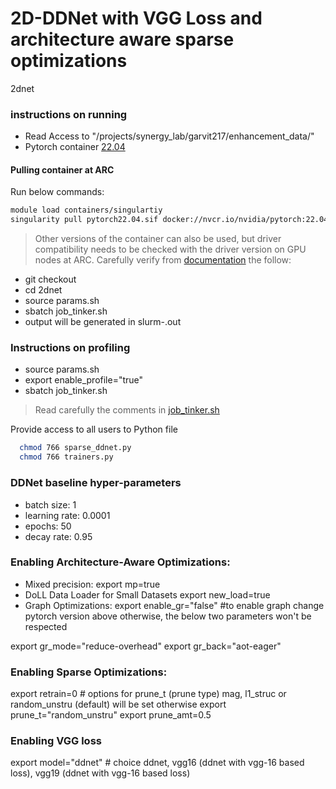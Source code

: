 # 2D-DDNet with VGG Loss and architecture aware sparse optimizations 
2dnet

### instructions on running
- Read Access to "/projects/synergy_lab/garvit217/enhancement_data/"
- Pytorch container [22.04](https://catalog.ngc.nvidia.com/orgs/nvidia/containers/pytorch/tags)

#### Pulling container at ARC 

Run below commands: 
```sh
module load containers/singulartiy
singularity pull pytorch22.04.sif docker://nvcr.io/nvidia/pytorch:22.04-py3
```
> Other versions of the container can also be used, but driver compatibility needs to be checked with the driver version on GPU nodes at ARC. Carefully verify from [documentation](https://docs.nvidia.com/deeplearning/frameworks/pytorch-release-notes/)
the follow: 
- git checkout
- cd 2dnet
- source params.sh
- sbatch job_tinker.sh
- output will be generated in slurm-<jobid>.out
  
### Instructions on profiling 
- source params.sh
- export enable_profile="true"
- sbatch job_tinker.sh

> Read carefully the comments in [job_tinker.sh](./job_tinker.sh)

Provide access to all users to Python file 
``` sh 
  chmod 766 sparse_ddnet.py
  chmod 766 trainers.py
 ```

### DDNet baseline hyper-parameters
- batch size: 1
- learning rate: 0.0001
- epochs: 50
- decay rate: 0.95

### Enabling Architecture-Aware Optimizations: 
- Mixed precision:
export mp=true
- DoLL Data Loader for Small Datasets
export new_load=true
- Graph Optimizations:
export enable_gr="false"
#to enable graph change pytorch version above otherwise, the below two parameters won't be respected

export gr_mode="reduce-overhead"
export gr_back="aot-eager"

### Enabling Sparse Optimizations: 

export retrain=0 # options for prune_t (prune type) mag, l1_struc or random_unstru (default) will be set otherwise
export prune_t="random_unstru" 
export prune_amt=0.5 

### Enabling VGG loss 
export model="ddnet" # choice ddnet, vgg16 (ddnet with vgg-16 based loss), vgg19 (ddnet with vgg-16 based loss)
